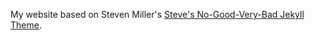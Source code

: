 My website based on Steven Miller's  [Steve's No-Good-Very-Bad Jekyll Theme](https://github.com/svmiller/steve-ngvb-jekyll-template).
